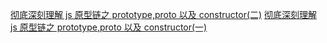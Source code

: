 [彻底深刻理解 js 原型链之 prototype,proto 以及 constructor(二)](https://www.infoq.cn/article/uexu6hi1rmwk4qt4em7v)
[彻底深刻理解 js 原型链之 prototype,proto 以及 constructor(一)](https://www.infoq.cn/article/lxtbrmtrpmzcblhehfyn)